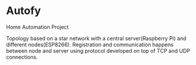 # Autofy
Home Automation Project

Topology based on a star network with a central server(Raspberry Pi) and different nodes(ESP8266).
Registration and communication happens between node and server using protocol developed on top of TCP and UDP connections.
